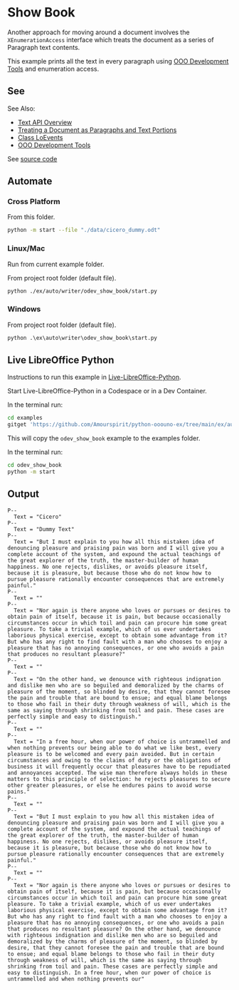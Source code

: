 # Show Book

Another approach for moving around a document involves the `XEnumerationAccess` interface which treats the document as a series of Paragraph text contents.

This example prints all the text in every paragraph using [OOO Development Tools] and enumeration access.

## See

See Also:

- [Text API Overview]
- [Treating a Document as Paragraphs and Text Portions]
- [Class LoEvents]
- [OOO Development Tools]

See [source code](./start.py)

## Automate

### Cross Platform

From this folder.

```sh
python -m start --file "./data/cicero_dummy.odt"
```

### Linux/Mac

Run from current example folder.

From project root folder (default file).

```sh
python ./ex/auto/writer/odev_show_book/start.py
```

### Windows

From project root folder (default file).

```ps
python .\ex\auto\writer\odev_show_book\start.py
```

## Live LibreOffice Python

Instructions to run this example in [Live-LibreOffice-Python](https://github.com/Amourspirit/live-libreoffice-python).

Start Live-LibreOffice-Python in a Codespace or in a Dev Container.

In the terminal run:

```bash
cd examples
gitget 'https://github.com/Amourspirit/python-ooouno-ex/tree/main/ex/auto/writer/odev_show_book'
```

This will copy the `odev_show_book` example to the examples folder.

In the terminal run:

```bash
cd odev_show_book
python -m start
```

## Output

```text
P--
  Text = "Cicero"
P--
  Text = "Dummy Text"
P--
  Text = "But I must explain to you how all this mistaken idea of denouncing pleasure and praising pain was born and I will give you a complete account of the system, and expound the actual teachings of the great explorer of the truth, the master-builder of human happiness. No one rejects, dislikes, or avoids pleasure itself, because it is pleasure, but because those who do not know how to pursue pleasure rationally encounter consequences that are extremely painful."
P--
  Text = ""
P--
  Text = "Nor again is there anyone who loves or pursues or desires to obtain pain of itself, because it is pain, but because occasionally circumstances occur in which toil and pain can procure him some great pleasure. To take a trivial example, which of us ever undertakes laborious physical exercise, except to obtain some advantage from it? But who has any right to find fault with a man who chooses to enjoy a pleasure that has no annoying consequences, or one who avoids a pain that produces no resultant pleasure?"
P--
  Text = ""
P--
  Text = "On the other hand, we denounce with righteous indignation and dislike men who are so beguiled and demoralized by the charms of pleasure of the moment, so blinded by desire, that they cannot foresee the pain and trouble that are bound to ensue; and equal blame belongs to those who fail in their duty through weakness of will, which is the same as saying through shrinking from toil and pain. These cases are perfectly simple and easy to distinguish."
P--
  Text = ""
P--
  Text = "In a free hour, when our power of choice is untrammelled and when nothing prevents our being able to do what we like best, every pleasure is to be welcomed and every pain avoided. But in certain circumstances and owing to the claims of duty or the obligations of business it will frequently occur that pleasures have to be repudiated and annoyances accepted. The wise man therefore always holds in these matters to this principle of selection: he rejects pleasures to secure other greater pleasures, or else he endures pains to avoid worse pains."
P--
  Text = ""
P--
  Text = "But I must explain to you how all this mistaken idea of denouncing pleasure and praising pain was born and I will give you a complete account of the system, and expound the actual teachings of the great explorer of the truth, the master-builder of human happiness. No one rejects, dislikes, or avoids pleasure itself, because it is pleasure, but because those who do not know how to pursue pleasure rationally encounter consequences that are extremely painful."
P--
  Text = ""
P--
  Text = "Nor again is there anyone who loves or pursues or desires to obtain pain of itself, because it is pain, but because occasionally circumstances occur in which toil and pain can procure him some great pleasure. To take a trivial example, which of us ever undertakes laborious physical exercise, except to obtain some advantage from it? But who has any right to find fault with a man who chooses to enjoy a pleasure that has no annoying consequences, or one who avoids a pain that produces no resultant pleasure? On the other hand, we denounce with righteous indignation and dislike men who are so beguiled and demoralized by the charms of pleasure of the moment, so blinded by desire, that they cannot foresee the pain and trouble that are bound to ensue; and equal blame belongs to those who fail in their duty through weakness of will, which is the same as saying through shrinking from toil and pain. These cases are perfectly simple and easy to distinguish. In a free hour, when our power of choice is untrammelled and when nothing prevents our"
```

[Text API Overview]: https://python-ooo-dev-tools.readthedocs.io/en/latest/odev/part2/chapter05.html

[Treating a Document as Paragraphs and Text Portions]: https://python-ooo-dev-tools.readthedocs.io/en/latest/odev/part2/chapter05.html#treating-a-document-as-paragraphs-and-text-portions

[Class LoEvents]: http://localhost:8000/docs/_build/html/src/events/lo_events/lo_events.html

[OOO Development Tools]: https://python-ooo-dev-tools.readthedocs.io/en/latest/
